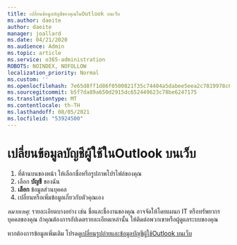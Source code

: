 ```yaml
---
title: เปลี่ยนข้อมูลบัญชีของคุณในOutlook บนเว็บ
ms.author: daeite
author: daeite
manager: joallard
ms.date: 04/21/2020
ms.audience: Admin
ms.topic: article
ms.service: o365-administration
ROBOTS: NOINDEX, NOFOLLOW
localization_priority: Normal
ms.custom: ''
ms.openlocfilehash: 7e65d8ff1d86f0500821f35c74404a5dabee5eea2c7819978c6742355ba13000
ms.sourcegitcommit: b5f7da89a650d2915dc652449623c78be6247175
ms.translationtype: MT
ms.contentlocale: th-TH
ms.lasthandoff: 08/05/2021
ms.locfileid: "53924500"
---
```

# <a name="change-account-information-in-outlook-on-the-web"></a>เปลี่ยนข้อมูลบัญชีผู้ใช้ในOutlook บนเว็บ

1. ที่ด้านบนของหน้า ให้เลือกชื่อหรือรูปภาพโปรไฟล์ของคุณ
1. เลือก **บัญชี** ของฉัน
1. **เลือก** ข้อมูลส่วนบุคคล
1. เปลี่ยนหรือเพิ่มข้อมูลเกี่ยวกับตัวคุณเอง

*หมายเหตุ:* รายละเอียดบางอย่าง เช่น ชื่อและชื่องานของคุณ อาจจัดให้โดยแผนก IT หรือทรัพยากรบุคคลของคุณ ถ้าคุณต้องการอัปเดตรายละเอียดเหล่านั้น ให้ติดต่อพวกเขาหรือผู้ดูแลระบบของคุณ

หากต้องการข้อมูลเพิ่มเติม โปรดดู[เปลี่ยนรูปถ่ายและข้อมูลบัญชีผู้ใช้Outlook บนเว็บ](https://support.office.com/article/b2dbb289-851d-4bed-93c3-3e136f5659ec)